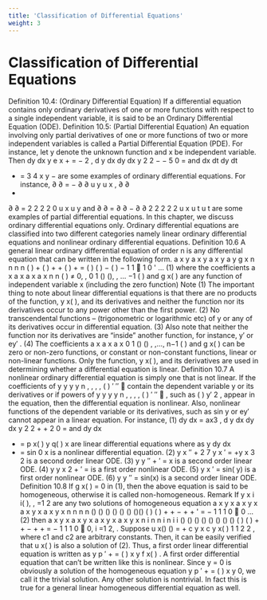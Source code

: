 ```yaml
---
title: 'Classification of Differential Equations'
weight: 3
---
```


# Classification of Differential Equations 
Definition 10.4: (Ordinary Differential Equation)
If a differential equation contains only ordinary derivatives of one or more functions with respect
to a single independent variable, it is said to be an Ordinary Differential Equation (ODE).
Definition 10.5: (Partial Differential Equation)
An equation involving only partial derivatives of one or more functions of two or more
independent variables is called a Partial Differential Equation (PDE).
	 For instance, let y denote the unknown function and x be independent variable. Then
dy
dx y e x + = − 2 , d y
dx
dy
dx y
2
2 − − 5 0 = and dx
dt
dy
dt
+ = 3 4 x y − are some examples of ordinary
differential equations.
	 For instance, ∂
∂ = − ∂
∂
u
y
u
x
, ∂
∂
+
∂
∂ =
2
2
2
2 0 u
x
u
y
and ∂
∂ = ∂
∂ − ∂
∂
2
2
2
2 2 u
x
u
t
u
t
are some examples of partial
differential equations.
	 In this chapter, we discuss ordinary differential equations only.
	 Ordinary differential equations are classified into two different categories namely linear ordinary
differential equations and nonlinear ordinary differential equations.
Definition 10.6
A general linear ordinary differential equation of order n is any differential equation that
can be written in the following form.
a x y a x y a x y a y g x n
n
n
n ( ) + ( ) + + ( ) + = ( ) ( ) −
( ) −
1
1  1 0
' ... (1)
where the coefficients a x a x a x a x n n ( ) ≠ 0, , 0 1 () (), , … −1 ( ) and g x( ) are any function of
independent variable x (including the zero function)
Note
	 (1)	 The important thing to note about linear differential equations is that there are no products of
the function, y x( ), and its derivatives and neither the function nor its derivatives occur to any
power other than the first power.
	 (2)	 No transcendental functions – (trigonometric or logarithmic etc) of y or any of its derivatives
occur in differential equation.
	 (3)	 Also note that neither the function nor its derivatives are “inside” another function, for
instance, y′ or ey′
.
	 (4)	 The coefficients a x a x a x 0 1 () () , ,…, n−1 ( ) and g x( ) can be zero or non-zero functions, or
constant or non-constant functions, linear or non-linear functions. Only the function, y x( ),
and its derivatives are used in determining whether a differential equation is linear.
Definition 10.7
A nonlinear ordinary differential equation is simply one that is not linear.
	 If the coefficients of y y y y n , , , , ( ) ′ ′′  contain the dependent variable y or its derivatives or if
powers of y y y y n , , , , ( ) ′ ′′  , such as ( ) y′ 2 , appear in the equation, then the differential equation is
nonlinear. Also, nonlinear functions of the dependent variable or its derivatives, such as sin y or ey′
cannot appear in a linear equation.
	 For instance,
	 	 (1)	 dy
dx = ax3 , d y
dx
dy
dx y
2
2 + + 2 0 = and dy
dx
+ = p x( ) y q( ) x are linear differential equations
where as y dy
dx
+ = sin 0 x is a nonlinear differential equation.
	 	 (2)	 y x ′′ + 2 7 y x ′ = +y x
3 2 is a second order linear ODE.
	 	 (3)	 y y ′′ + ′ = x is a second order linear ODE.
	 	 (4)	 y y x
2 + ′ = is a first order nonlinear ODE.
	 	 (5)	 y x ′ = sin( y) is a first order nonlinear ODE.
	 	 (6)	 y y ′′ = sin(x) is a second order linear ODE.
Definition 10.8
If g x( ) = 0 in (1), then the above equation is said to be homogeneous, otherwise it is called
non-homogeneous.
Remark
If y x i i( ), , =1 2 are any two solutions of homogeneous equation 
a x y x a x y x a x y x a x y x n
n
n
n () () () () () () ()() ( ) ( ) + + − + + ' = −
1
1
1 0  0 …(2)
then a x y x a x y x a x y x a x y x n i
n
n i
n
i i () () () () () () () () ( ) ( ) + + − + + = −
1
1
1 0  0, i =1 2, .
	 Suppose u x() () = + c y x c y x( ) 1 1 2 2 , where c1 and c2 are arbitrary constants. Then, it can be easily
verified that u x( ) is also a solution of (2).
	 Thus, a first order linear differential equation is written as y p ′ + = ( ) x y f x( ) . A first order
differential equation that can’t be written like this is nonlinear. Since y = 0 is obviously a solution of 
the homogeneous equation y p ′ + = ( ) x y 0, we call it the trivial solution. Any other solution is
nontrivial. In fact this is true for a general linear homogeneous differential equation as well.